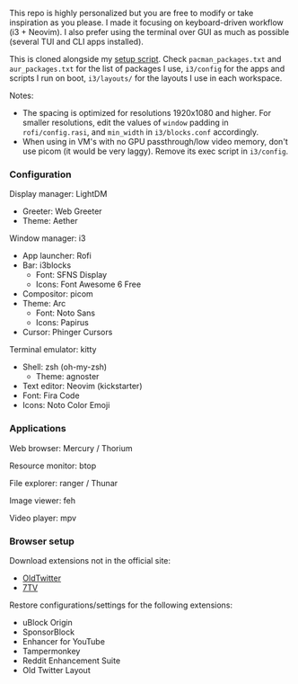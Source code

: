 This repo is highly personalized but you are free to modify or take inspiration as you please. I made it focusing on keyboard-driven workflow (i3 + Neovim). I also prefer using the terminal over GUI as much as possible (several TUI and CLI apps installed).

This is cloned alongside my [setup script](https://github.com/risbi0/arch-setup). Check `pacman_packages.txt` and `aur_packages.txt` for the list of packages I use, `i3/config` for the apps and scripts I run on boot, `i3/layouts/` for the layouts I use in each workspace.

Notes:
- The spacing is optimized for resolutions 1920x1080 and higher. For smaller resolutions, edit the values of `window` padding in `rofi/config.rasi`, and `min_width` in `i3/blocks.conf` accordingly.
- When using in VM's with no GPU passthrough/low video memory, don't use picom (it would be very laggy). Remove its exec script in `i3/config`.

### Configuration

Display manager: LightDM
- Greeter: Web Greeter
- Theme: Aether

Window manager: i3
- App launcher: Rofi
- Bar: i3blocks
    - Font: SFNS Display
    - Icons: Font Awesome 6 Free
- Compositor: picom
- Theme: Arc
    - Font: Noto Sans
    - Icons: Papirus
- Cursor: Phinger Cursors

Terminal emulator: kitty
- Shell: zsh (oh-my-zsh)
    - Theme: agnoster
- Text editor: Neovim (kickstarter)
- Font: Fira Code
- Icons: Noto Color Emoji

### Applications

Web browser: Mercury / Thorium

Resource monitor: btop

File explorer: ranger / Thunar

Image viewer: feh

Video player: mpv

### Browser setup

Download extensions not in the official site:
- [OldTwitter](https://github.com/dimdenGD/OldTwitter)
- [7TV](https://7tv.app/)

Restore configurations/settings for the following extensions:
- uBlock Origin
- SponsorBlock
- Enhancer for YouTube
- Tampermonkey
- Reddit Enhancement Suite
- Old Twitter Layout
